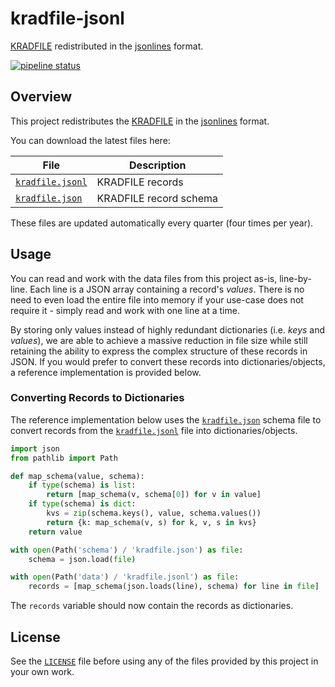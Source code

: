 # kradfile-jsonl

[KRADFILE] redistributed in the [jsonlines] format.

[![pipeline status](https://gitlab.com/x4ku/kradfile-jsonl/badges/main/pipeline.svg)](https://gitlab.com/x4ku/kradfile-jsonl/-/commits/main)

## Overview

This project redistributes the [KRADFILE] in the [jsonlines] format.

You can download the latest files here:

| File                 | Description            |
| -------------------- | ---------------------- |
| [`kradfile.jsonl`]   | KRADFILE records       |
| [`kradfile.json`]    | KRADFILE record schema |

These files are updated automatically every quarter (four times per year).

## Usage

You can read and work with the data files from this project as-is, line-by-line.
Each line is a JSON array containing a record's *values*. There is no need to
even load the entire file into memory if your use-case does not require it -
simply read and work with one line at a time.

By storing only values instead of highly redundant dictionaries (i.e. *keys* and
*values*), we are able to achieve a massive reduction in file size while still
retaining the ability to express the complex structure of these records in JSON.
If you would prefer to convert these records into dictionaries/objects, a
reference implementation is provided below.

### Converting Records to Dictionaries

The reference implementation below uses the [`kradfile.json`] schema file to
convert records from the [`kradfile.jsonl`] file into dictionaries/objects.

```py
import json
from pathlib import Path

def map_schema(value, schema):
    if type(schema) is list:
        return [map_schema(v, schema[0]) for v in value]
    if type(schema) is dict:
        kvs = zip(schema.keys(), value, schema.values())
        return {k: map_schema(v, s) for k, v, s in kvs}
    return value

with open(Path('schema') / 'kradfile.json') as file:
    schema = json.load(file)

with open(Path('data') / 'kradfile.jsonl') as file:
    records = [map_schema(json.loads(line), schema) for line in file]
```

The `records` variable should now contain the records as dictionaries.

## License

See the [`LICENSE`] file before using any of the files provided by this project
in your own work.


<!-- links -->

[`LICENSE`]: LICENSE
[`kradfile.json`]: schema/kradfile.json
[`kradfile.jsonl`]: data/kradfile.jsonl

[KRADFILE]: http://www.edrdg.org/krad/kradinf.html
[jsonlines]: https://jsonlines.org/
